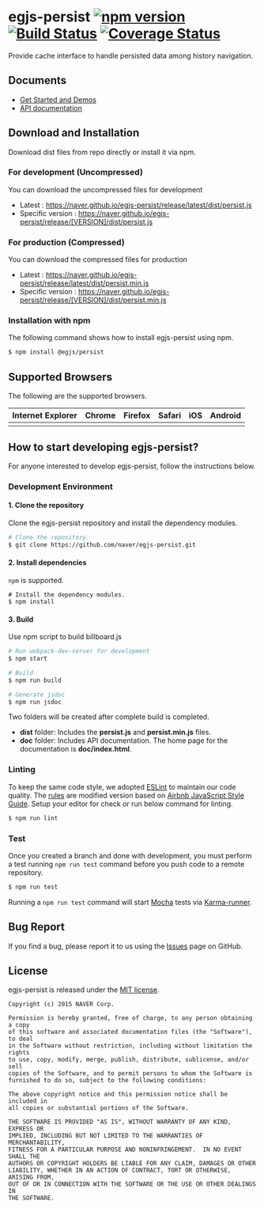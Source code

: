 # egjs-persist [![npm version](https://badge.fury.io/js/%40egjs%2Fpersist.svg)](https://badge.fury.io/js/%40egjs%2Fpersist) [![Build Status](https://travis-ci.org/naver/egjs-persist.svg?branch=master)](https://travis-ci.org/naver/egjs-persist) [![Coverage Status](https://coveralls.io/repos/github/naver/egjs-persist/badge.svg?branch=master)](https://coveralls.io/github/naver/egjs-persist?branch=master)

Provide cache interface to handle persisted data among history navigation.

## Documents
- [Get Started and Demos](https://naver.github.io/egjs-persist/)
- [API documentation](https://naver.github.io/egjs-persist/release/latest/doc/)

## Download and Installation

Download dist files from repo directly or install it via npm. 

### For development (Uncompressed)

You can download the uncompressed files for development

- Latest : https://naver.github.io/egjs-persist/release/latest/dist/persist.js
- Specific version : https://naver.github.io/egjs-persist/release/[VERSION]/dist/persist.js

### For production (Compressed)

You can download the compressed files for production

- Latest : https://naver.github.io/egjs-persist/release/latest/dist/persist.min.js
- Specific version : https://naver.github.io/egjs-persist/release/[VERSION]/dist/persist.min.js


### Installation with npm

The following command shows how to install egjs-persist using npm.

```bash
$ npm install @egjs/persist
```


## Supported Browsers
The following are the supported browsers.

|Internet Explorer|Chrome|Firefox|Safari|iOS|Android|
|---|---|---|---|---|---|
|||||||




## How to start developing egjs-persist?

For anyone interested to develop egjs-persist, follow the instructions below.

### Development Environment

#### 1. Clone the repository

Clone the egjs-persist repository and install the dependency modules.

```bash
# Clone the repository.
$ git clone https://github.com/naver/egjs-persist.git
```

#### 2. Install dependencies
`npm` is supported.

```
# Install the dependency modules.
$ npm install
```

#### 3. Build

Use npm script to build billboard.js

```bash
# Run webpack-dev-server for development
$ npm start

# Build
$ npm run build

# Generate jsdoc
$ npm run jsdoc
```

Two folders will be created after complete build is completed.

- **dist** folder: Includes the **persist.js** and **persist.min.js** files.
- **doc** folder: Includes API documentation. The home page for the documentation is **doc/index.html**.

### Linting

To keep the same code style, we adopted [ESLint](http://eslint.org/) to maintain our code quality. The [rules](https://github.com/naver/eslint-config-naver/tree/master/rules) are modified version based on [Airbnb JavaScript Style Guide](https://github.com/airbnb/javascript).
Setup your editor for check or run below command for linting.

```bash
$ npm run lint
```

### Test

Once you created a branch and done with development, you must perform a test running `npm run test` command before you push code to a remote repository.

```bash
$ npm run test
```
Running a `npm run test` command will start [Mocha](https://mochajs.org/) tests via [Karma-runner](https://karma-runner.github.io/).


## Bug Report

If you find a bug, please report it to us using the [Issues](https://github.com/naver/egjs-persist/issues) page on GitHub.


## License
egjs-persist is released under the [MIT license](http://naver.github.io/egjs/license.txt).


```
Copyright (c) 2015 NAVER Corp.

Permission is hereby granted, free of charge, to any person obtaining a copy
of this software and associated documentation files (the "Software"), to deal
in the Software without restriction, including without limitation the rights
to use, copy, modify, merge, publish, distribute, sublicense, and/or sell
copies of the Software, and to permit persons to whom the Software is
furnished to do so, subject to the following conditions:

The above copyright notice and this permission notice shall be included in
all copies or substantial portions of the Software.

THE SOFTWARE IS PROVIDED "AS IS", WITHOUT WARRANTY OF ANY KIND, EXPRESS OR
IMPLIED, INCLUDING BUT NOT LIMITED TO THE WARRANTIES OF MERCHANTABILITY,
FITNESS FOR A PARTICULAR PURPOSE AND NONINFRINGEMENT.  IN NO EVENT SHALL THE
AUTHORS OR COPYRIGHT HOLDERS BE LIABLE FOR ANY CLAIM, DAMAGES OR OTHER
LIABILITY, WHETHER IN AN ACTION OF CONTRACT, TORT OR OTHERWISE, ARISING FROM,
OUT OF OR IN CONNECTION WITH THE SOFTWARE OR THE USE OR OTHER DEALINGS IN
THE SOFTWARE.
```
